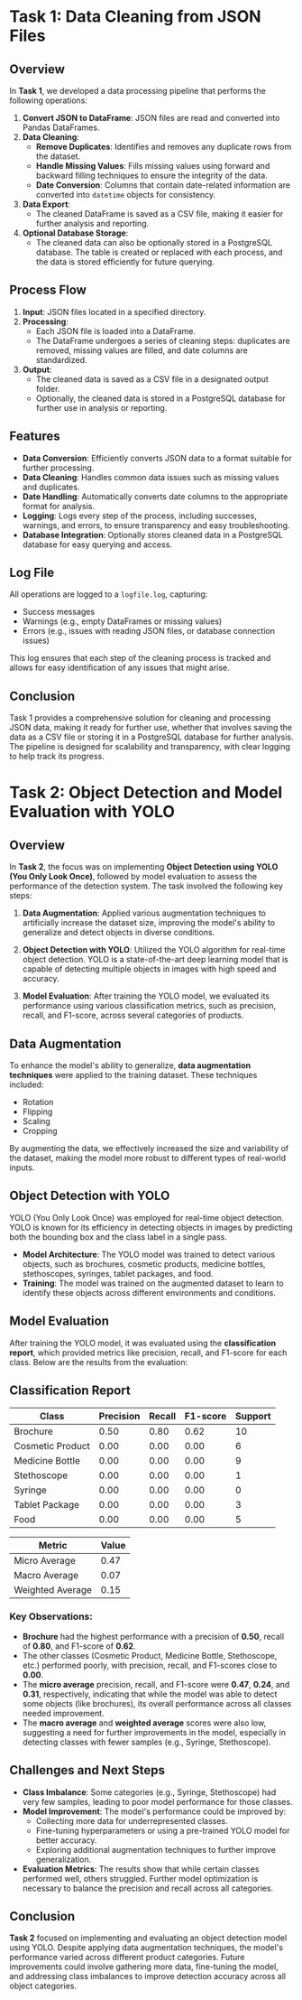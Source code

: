 # Task 1: Data Cleaning from JSON Files

## Overview

In **Task 1**, we developed a data processing pipeline that performs the following operations:

1. **Convert JSON to DataFrame**: JSON files are read and converted into Pandas DataFrames.
2. **Data Cleaning**:
   - **Remove Duplicates**: Identifies and removes any duplicate rows from the dataset.
   - **Handle Missing Values**: Fills missing values using forward and backward filling techniques to ensure the integrity of the data.
   - **Date Conversion**: Columns that contain date-related information are converted into `datetime` objects for consistency.
3. **Data Export**:
   - The cleaned DataFrame is saved as a CSV file, making it easier for further analysis and reporting.
4. **Optional Database Storage**:
   - The cleaned data can also be optionally stored in a PostgreSQL database. The table is created or replaced with each process, and the data is stored efficiently for future querying.

## Process Flow

1. **Input**: JSON files located in a specified directory.
2. **Processing**:
   - Each JSON file is loaded into a DataFrame.
   - The DataFrame undergoes a series of cleaning steps: duplicates are removed, missing values are filled, and date columns are standardized.
3. **Output**:
   - The cleaned data is saved as a CSV file in a designated output folder.
   - Optionally, the cleaned data is stored in a PostgreSQL database for further use in analysis or reporting.

## Features

- **Data Conversion**: Efficiently converts JSON data to a format suitable for further processing.
- **Data Cleaning**: Handles common data issues such as missing values and duplicates.
- **Date Handling**: Automatically converts date columns to the appropriate format for analysis.
- **Logging**: Logs every step of the process, including successes, warnings, and errors, to ensure transparency and easy troubleshooting.
- **Database Integration**: Optionally stores cleaned data in a PostgreSQL database for easy querying and access.

## Log File

All operations are logged to a `logfile.log`, capturing:
- Success messages
- Warnings (e.g., empty DataFrames or missing values)
- Errors (e.g., issues with reading JSON files, or database connection issues)

This log ensures that each step of the cleaning process is tracked and allows for easy identification of any issues that might arise.

## Conclusion

Task 1 provides a comprehensive solution for cleaning and processing JSON data, making it ready for further use, whether that involves saving the data as a CSV file or storing it in a PostgreSQL database for further analysis. The pipeline is designed for scalability and transparency, with clear logging to help track its progress.


# Task 2: Object Detection and Model Evaluation with YOLO

## Overview

In **Task 2**, the focus was on implementing **Object Detection using YOLO (You Only Look Once)**, followed by model evaluation to assess the performance of the detection system. The task involved the following key steps:

1. **Data Augmentation**: Applied various augmentation techniques to artificially increase the dataset size, improving the model's ability to generalize and detect objects in diverse conditions.
   
2. **Object Detection with YOLO**: Utilized the YOLO algorithm for real-time object detection. YOLO is a state-of-the-art deep learning model that is capable of detecting multiple objects in images with high speed and accuracy.
   
3. **Model Evaluation**: After training the YOLO model, we evaluated its performance using various classification metrics, such as precision, recall, and F1-score, across several categories of products.

## Data Augmentation

To enhance the model's ability to generalize, **data augmentation techniques** were applied to the training dataset. These techniques included:
- Rotation
- Flipping
- Scaling
- Cropping

By augmenting the data, we effectively increased the size and variability of the dataset, making the model more robust to different types of real-world inputs.

## Object Detection with YOLO

YOLO (You Only Look Once) was employed for real-time object detection. YOLO is known for its efficiency in detecting objects in images by predicting both the bounding box and the class label in a single pass.

- **Model Architecture**: The YOLO model was trained to detect various objects, such as brochures, cosmetic products, medicine bottles, stethoscopes, syringes, tablet packages, and food.
- **Training**: The model was trained on the augmented dataset to learn to identify these objects across different environments and conditions.

## Model Evaluation

After training the YOLO model, it was evaluated using the **classification report**, which provided metrics like precision, recall, and F1-score for each class. Below are the results from the evaluation:

## Classification Report

| Class              | Precision | Recall | F1-score | Support |
|--------------------|-----------|--------|----------|---------|
| Brochure           | 0.50      | 0.80   | 0.62     | 10      |
| Cosmetic Product   | 0.00      | 0.00   | 0.00     | 6       |
| Medicine Bottle    | 0.00      | 0.00   | 0.00     | 9       |
| Stethoscope        | 0.00      | 0.00   | 0.00     | 1       |
| Syringe            | 0.00      | 0.00   | 0.00     | 0       |
| Tablet Package     | 0.00      | 0.00   | 0.00     | 3       |
| Food               | 0.00      | 0.00   | 0.00     | 5       |

| Metric            | Value  |
|-------------------|--------|
| Micro Average     | 0.47   |
| Macro Average     | 0.07   |
| Weighted Average  | 0.15   |



### Key Observations:
- **Brochure** had the highest performance with a precision of **0.50**, recall of **0.80**, and F1-score of **0.62**.
- The other classes (Cosmetic Product, Medicine Bottle, Stethoscope, etc.) performed poorly, with precision, recall, and F1-scores close to **0.00**.
- The **micro average** precision, recall, and F1-score were **0.47**, **0.24**, and **0.31**, respectively, indicating that while the model was able to detect some objects (like brochures), its overall performance across all classes needed improvement.
- The **macro average** and **weighted average** scores were also low, suggesting a need for further improvements in the model, especially in detecting classes with fewer samples (e.g., Syringe, Stethoscope).

## Challenges and Next Steps

- **Class Imbalance**: Some categories (e.g., Syringe, Stethoscope) had very few samples, leading to poor model performance for those classes.
- **Model Improvement**: The model's performance could be improved by:
  - Collecting more data for underrepresented classes.
  - Fine-tuning hyperparameters or using a pre-trained YOLO model for better accuracy.
  - Exploring additional augmentation techniques to further improve generalization.
- **Evaluation Metrics**: The results show that while certain classes performed well, others struggled. Further model optimization is necessary to balance the precision and recall across all categories.

## Conclusion

**Task 2** focused on implementing and evaluating an object detection model using YOLO. Despite applying data augmentation techniques, the model's performance varied across different product categories. Future improvements could involve gathering more data, fine-tuning the model, and addressing class imbalances to improve detection accuracy across all object categories.



